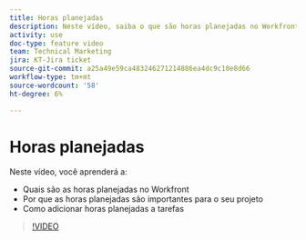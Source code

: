 ```yaml
---
title: Horas planejadas
description: Neste vídeo, saiba o que são horas planejadas no Workfront, por que as horas planejadas são importantes para o seu projeto e como adicionar horas planejadas a tarefas
activity: use
doc-type: feature video
team: Technical Marketing
jira: KT-Jira ticket
source-git-commit: a25a49e59ca483246271214886ea4dc9c10e8d66
workflow-type: tm+mt
source-wordcount: '58'
ht-degree: 6%

---
```


# Horas planejadas

Neste vídeo, você aprenderá a:

* Quais são as horas planejadas no Workfront
* Por que as horas planejadas são importantes para o seu projeto
* Como adicionar horas planejadas a tarefas

>[!VIDEO](https://video.tv.adobe.com/v/335090/?quality=12&learn=on)